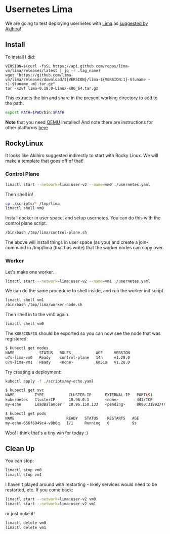 # Usernetes Lima

We are going to test deploying usernetes with [Lima](https://lima-vm.io) as [suggested by Akihiro](https://github.com/rootless-containers/usernetes/pull/301#issuecomment-1802740742)!

## Install

To install I did:

```console
VERSION=$(curl -fsSL https://api.github.com/repos/lima-vm/lima/releases/latest | jq -r .tag_name)
wget "https://github.com/lima-vm/lima/releases/download/${VERSION}/lima-${VERSION:1}-$(uname -s)-$(uname -m).tar.gz"
tar -xzvf lima-0.18.0-Linux-x86_64.tar.gz
```

This extracts the bin and share in the present working directory to add to the path.

```bash
export PATH=$PWD/bin:$PATH
```

**Note** that you need [QEMU](https://itsfoss.com/qemu-ubuntu/) installed!
And note there are instructions for other platforms [here](https://lima-vm.io/docs/installation/)

## RockyLinux

It looks like Akihiro suggested indirectly to start with Rocky Linux.
We will make a template that goes off of that!

### Control Plane

```bash
limactl start --network=lima:user-v2 --name=vm0 ./usernetes.yaml
```

Then shell in!

```bash
cp ./scripts/* /tmp/lima
limactl shell vm0
```

Install docker in user space, and setup usernetes. You can do this with the control plane script.

```bash
/bin/bash /tmp/lima/control-plane.sh
```

The above will install things in user space (as you) and create a join-command in /tmp/lima (that has write) that the worker nodes can copy over.

### Worker

Let's make one worker.

```bash
limactl start --network=lima:user-v2 --name=vm1 ./usernetes.yaml
```

We can do the same procedure to shell inside, and run the worker init script.

```bash
limactl shell vm1
/bin/bash /tmp/lima/worker-node.sh
```

Then shell in to the vm0 again.

```bash
limactl shell vm0
```

The `KUBECONFIG` should be exported so you can now see the node that was registered:

```bash
$ kubectl get nodes
NAME           STATUS   ROLES           AGE     VERSION
u7s-lima-vm0   Ready    control-plane   14h     v1.28.0
u7s-lima-vm1   Ready    <none>          6m51s   v1.28.0
```

Try creating a deployment:

```bash
kubectl apply -f ./scripts/my-echo.yaml
```
```bash
$ kubectl get svc
NAME         TYPE           CLUSTER-IP      EXTERNAL-IP   PORT(S)          AGE
kubernetes   ClusterIP      10.96.0.1       <none>        443/TCP          14h
my-echo      LoadBalancer   10.96.150.133   <pending>     8080:31992/TCP   4s
```
```bash
$ kubectl get pods
NAME                       READY   STATUS    RESTARTS   AGE
my-echo-656f6949c4-v8b6q   1/1     Running   0          9s
```

Woo! I think that's a tiny win for today :)

## Clean Up

You can stop:

```bash
limactl stop vm0
limactl stop vm1
```

I haven't played around with restarting - likely services would need to be restarted, etc.
If you come back:

```bash
limactl start --network=lima:user-v2 vm0
limactl start --network=lima:user-v2 vm1
```

or just nuke it!

```bash
limactl delete vm0
limactl delete vm1
```
